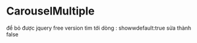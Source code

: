 # CarouselMultiple
để bỏ được jquery free version 
tìm tới dòng : showwdefault:true sửa thành false
